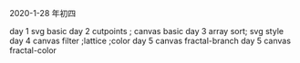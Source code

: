 2020-1-28  年初四

day 1 svg basic
day 2 cutpoints ; canvas basic
day 3 array sort; svg style
day 4 canvas filter ;lattice ;color
day 5 canvas fractal-branch
day 5 canvas fractal-color